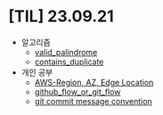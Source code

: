 # [TIL] 23.09.21

* 알고리즘
  * [valid_palindrome](../java_algorithm/leetcode/src/valid_palindrome/Solution230921.java)
  * [contains_duplicate](../java_algorithm/leetcode/src/contains_duplicate/Solution230921.java)
* 개인 공부
  * [AWS-Region, AZ, Edge Location](../aws_study/global_infra.md)
  * [github_flow_or_git_flow](../git_or_github/git_flow_or_github_flow.md)
  * [git commit message convention](../git_or_github/git_commit_message_convention.md)
  


  